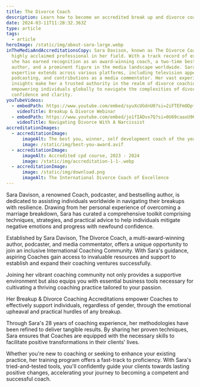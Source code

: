 ```yaml
---
title: The Divorce Coach
description: Learn how to become an accredited break up and divorce coach with Sara Davison
date: 2024-03-11T11:28:32.363Z
type: article
tags:
  - article
heroImage: /static/img/about-sara-large.webp
inTheMediaAndAccreditationsCopy: Sara Davison, known as The Divorce Coach, is a
  highly acclaimed professional in her field. With a track record of excellence,
  she has earned recognition as an award-winning coach, a two-time best-selling
  author, and a prominent figure in the media landscape worldwide. Sara's
  expertise extends across various platforms, including television appearances,
  podcasting, and contributions as a media commentator. Her vast experience and
  insights make her a trusted authority in the realm of divorce coaching,
  empowering individuals globally to navigate the complexities of divorce with
  confidence and clarity.
youTubeVideos:
  - embedPath: https://www.youtube.com/embed/syuXcUGdnU0?si=2iFTEFmODpfTFYFQ
    videoTitle: Breakup & Divorce Webinar
  - embedPath: https://www.youtube.com/embed/jo1fIADvx7Q?si=0U69caaxU96wMAe5
    videoTitle: Navigating Divorce With A Narcissist
accreditationImages:
  - accreditationImage:
      imageAlt: The best you, winner, self development coach of the year
      image: /static/img/best-you-award.avif
  - accreditationImage:
      imageAlt: Accredited cpd course, 2023 - 2024
      image: /static/img/accreditation-1-1-.webp
  - accreditationImage:
      image: /static/img/download.png
      imageAlt: The International Divorce Coach of Excellence
---
```

Sara Davison, a renowned Coach, podcaster, and bestselling author, is dedicated to assisting individuals worldwide in navigating their breakups with resilience. Drawing from her personal experience of overcoming a marriage breakdown, Sara has curated a comprehensive toolkit comprising techniques, strategies, and practical advice to help individuals mitigate negative emotions and progress with newfound confidence.

Established by Sara Davison, The Divorce Coach, a multi-award-winning author, podcaster, and media commentator, offers a unique opportunity to join an inclusive International Coaching Community. With Sara's guidance, aspiring Coaches gain access to invaluable resources and support to establish and expand their coaching ventures successfully.

Joining her vibrant coaching community not only provides a supportive environment but also equips you with essential business tools necessary for cultivating a thriving coaching practice tailored to your passion.

Her Breakup & Divorce Coaching Accreditations empower Coaches to effectively support individuals, regardless of gender, through the emotional upheaval and practical hurdles of any breakup.

Through Sara's 28 years of coaching experience, her methodologies have been refined to deliver tangible results. By sharing her proven techniques, Sara ensures that Coaches are equipped with the necessary skills to facilitate positive transformations in their clients' lives.

Whether you're new to coaching or seeking to enhance your existing practice, her training program offers a fast-track to proficiency. With Sara's tried-and-tested tools, you'll confidently guide your clients towards lasting positive changes, accelerating your journey to becoming a competent and successful coach.
